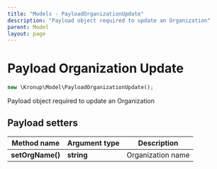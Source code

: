 ```yaml
---
title: "Models - PayloadOrganizationUpdate"
description: "Payload object required to update an Organization"
parent: Model
layout: page
---
```


# Payload Organization Update

```php
new \Kronup\Model\PayloadOrganizationUpdate();
```

Payload object required to update an Organization

## Payload setters

Method name | Argument type | Description
------------ | ------------- | -------------
**setOrgName()** | **string** | Organization name

